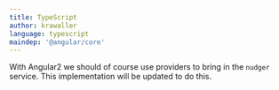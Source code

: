 ```yaml
---
title: TypeScript
author: krawaller
language: typescript
maindep: '@angular/core'
---
```


With Angular2 we should of course use providers to bring in the `nudger` service. This implementation will be updated to do this.